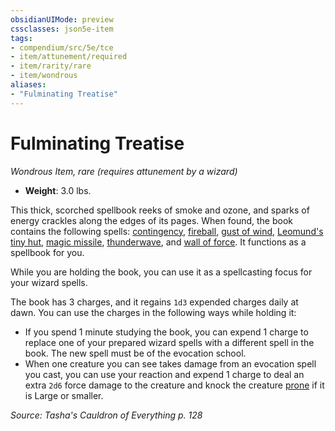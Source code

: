 ```yaml
---
obsidianUIMode: preview
cssclasses: json5e-item
tags:
- compendium/src/5e/tce
- item/attunement/required
- item/rarity/rare
- item/wondrous
aliases: 
- "Fulminating Treatise"
---
```

# Fulminating Treatise
*Wondrous Item, rare (requires attunement by a wizard)*  

- **Weight**: 3.0 lbs.

This thick, scorched spellbook reeks of smoke and ozone, and sparks of energy crackles along the edges of its pages. When found, the book contains the following spells: [contingency](5E2014官方资源/spells/contingency.md), [fireball](5E2014官方资源/spells/fireball.md), [gust of wind](5E2014官方资源/spells/gust-of-wind.md), [Leomund's tiny hut](5E2014官方资源/spells/leomunds-tiny-hut.md), [magic missile](5E2014官方资源/spells/magic-missile.md), [thunderwave](5E2014官方资源/spells/thunderwave.md), and [wall of force](5E2014官方资源/spells/wall-of-force.md). It functions as a spellbook for you.

While you are holding the book, you can use it as a spellcasting focus for your wizard spells.

The book has 3 charges, and it regains `1d3` expended charges daily at dawn. You can use the charges in the following ways while holding it:

- If you spend 1 minute studying the book, you can expend 1 charge to replace one of your prepared wizard spells with a different spell in the book. The new spell must be of the evocation school.  
- When one creature you can see takes damage from an evocation spell you cast, you can use your reaction and expend 1 charge to deal an extra `2d6` force damage to the creature and knock the creature [prone](5E2014官方资源/规则/conditions.md#prone) if it is Large or smaller.  

*Source: Tasha's Cauldron of Everything p. 128*